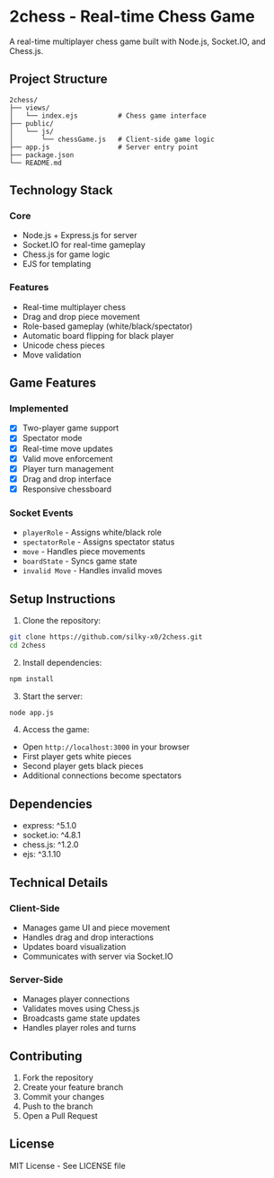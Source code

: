 # 2chess - Real-time Chess Game

A real-time multiplayer chess game built with Node.js, Socket.IO, and Chess.js.

## Project Structure
```
2chess/
├── views/
│   └── index.ejs          # Chess game interface
├── public/
│   └── js/
│       └── chessGame.js   # Client-side game logic
├── app.js                 # Server entry point
├── package.json
└── README.md
```

## Technology Stack

### Core
- Node.js + Express.js for server
- Socket.IO for real-time gameplay
- Chess.js for game logic
- EJS for templating

### Features
- Real-time multiplayer chess
- Drag and drop piece movement
- Role-based gameplay (white/black/spectator)
- Automatic board flipping for black player
- Unicode chess pieces
- Move validation

## Game Features

### Implemented
- [x] Two-player game support
- [x] Spectator mode
- [x] Real-time move updates
- [x] Valid move enforcement
- [x] Player turn management
- [x] Drag and drop interface
- [x] Responsive chessboard

### Socket Events
- `playerRole` - Assigns white/black role
- `spectatorRole` - Assigns spectator status
- `move` - Handles piece movements
- `boardState` - Syncs game state
- `invalid Move` - Handles invalid moves

## Setup Instructions

1. Clone the repository:
```bash
git clone https://github.com/silky-x0/2chess.git
cd 2chess
```

2. Install dependencies:
```bash
npm install
```

3. Start the server:
```bash
node app.js
```

4. Access the game:
- Open `http://localhost:3000` in your browser
- First player gets white pieces
- Second player gets black pieces
- Additional connections become spectators

## Dependencies
- express: ^5.1.0
- socket.io: ^4.8.1
- chess.js: ^1.2.0
- ejs: ^3.1.10

## Technical Details

### Client-Side
- Manages game UI and piece movement
- Handles drag and drop interactions
- Updates board visualization
- Communicates with server via Socket.IO

### Server-Side
- Manages player connections
- Validates moves using Chess.js
- Broadcasts game state updates
- Handles player roles and turns

## Contributing

1. Fork the repository
2. Create your feature branch
3. Commit your changes
4. Push to the branch
5. Open a Pull Request

## License

MIT License - See LICENSE file
